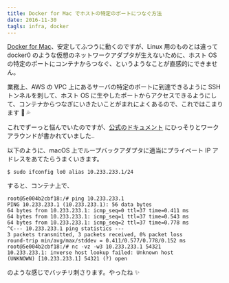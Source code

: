 ```yaml
---
title: Docker for Mac でホストの特定のポートにつなぐ方法
date: 2016-11-30
tagls: infra, docker
---
```


[Docker for Mac](https://www.docker.com/products/docker#/mac)、安定してふつうに動くのですが、Linux 用のものとは違って docker0 のような仮想のネットワークアダプタが生えないために、ホスト OS の特定のポートにコンテナからつなぐ、というようなことが直感的にできません。

業務上、AWS の VPC 上にあるサーバの特定のポートに到達できるように SSH トンネルを刺して、ホスト OS に生やしたポートからアクセスできるようにして、コンテナからつなぎにいきたいことがまれによくあるので、これではこまります 🐰 💦

これでずーっと悩んでいたのですが、[公式のドキュメント](https://docs.docker.com/docker-for-mac/networking/#/there-is-no-docker0-bridge-on-macos) にひっそりとワークアラウンドが書かれていました..

以下のように、macOS 上でループバックアダプタに適当にプライベート IP アドレスをあてたらうまくいきます。

```
$ sudo ifconfig lo0 alias 10.233.233.1/24
```

すると、コンテナ上で、

```
root@5e004b2cbf18:/# ping 10.233.233.1
PING 10.233.233.1 (10.233.233.1): 56 data bytes
64 bytes from 10.233.233.1: icmp_seq=0 ttl=37 time=0.411 ms
64 bytes from 10.233.233.1: icmp_seq=1 ttl=37 time=0.543 ms
64 bytes from 10.233.233.1: icmp_seq=2 ttl=37 time=0.778 ms
^C--- 10.233.233.1 ping statistics ---
3 packets transmitted, 3 packets received, 0% packet loss
round-trip min/avg/max/stddev = 0.411/0.577/0.778/0.152 ms
root@5e004b2cbf18:/# nc -vz -w3 10.233.233.1 54321
10.233.233.1: inverse host lookup failed: Unknown host
(UNKNOWN) [10.233.233.1] 54321 (?) open
```

のような感じでバッチリ刺さります。やったね ✨
